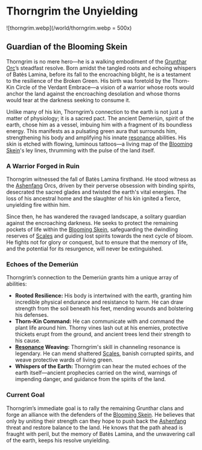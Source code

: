 # Thorngrim the Unyielding
![thorngrim.webp](/world/thorngrim.webp = 500x)
## Guardian of the Blooming Skein

Thorngrim is no mere hero—he is a walking embodiment of the [Grunthar Orc](/being/species/sub-species/grunthar-orc.md)’s steadfast resolve. Born amidst the tangled roots and echoing whispers of Batès Lamina, before its fall to the encroaching blight, he is a testament to the resilience of the Broken Green. His birth was foretold by the Thorn-Kin Circle of the Verdant Embrace—a vision of a warrior whose roots would anchor the land against the encroaching desolation and whose thorns would tear at the darkness seeking to consume it.

Unlike many of his kin, Thorngrim’s connection to the earth is not just a matter of physiology; it is a sacred pact. The ancient Demeriún, spirit of the earth, chose him as a vessel, imbuing him with a fragment of its boundless energy. This manifests as a pulsating green aura that surrounds him, strengthening his body and amplifying his innate [resonance](/structure/mechanic/resonance.md) abilities. His skin is etched with flowing, luminous tattoos—a living map of the [Blooming Skein](/geography/region/blooming-skein.md)'s ley lines, thrumming with the pulse of the land itself.

### A Warrior Forged in Ruin

Thorngrim witnessed the fall of Batès Lamina firsthand. He stood witness as the [Ashenfang](/structure/society/clan/ashenfang.md) Orcs, driven by their perverse obsession with binding spirits, desecrated the sacred glades and twisted the earth's vital energies. The loss of his ancestral home and the slaughter of his kin ignited a fierce, unyielding fire within him.

Since then, he has wandered the ravaged landscape, a solitary guardian against the encroaching darkness. He seeks to protect the remaining pockets of life within the [Blooming Skein](/geography/region/blooming-skein.md), safeguarding the dwindling reserves of [Scales](/geography/landmark/scale.md) and guiding lost spirits towards the next cycle of bloom. He fights not for glory or conquest, but to ensure that the memory of life, and the potential for its resurgence, will never be extinguished.

### Echoes of the Demeriún

Thorngrim’s connection to the Demeriún grants him a unique array of abilities:

*   **Rooted Resilience:** His body is intertwined with the earth, granting him incredible physical endurance and resistance to harm. He can draw strength from the soil beneath his feet, mending wounds and bolstering his defenses.
*   **Thorn-Kin Command:** He can communicate with and command the plant life around him. Thorny vines lash out at his enemies, protective thickets erupt from the ground, and ancient trees lend their strength to his cause. 
*   **[Resonance](/structure/mechanic/resonance.md) Weaving:**  Thorngrim's skill in channeling resonance is legendary. He can mend shattered [Scales](/geography/landmark/scale.md), banish corrupted spirits, and weave protective wards of living green. 
*   **Whispers of the Earth:** Thorngrim can hear the muted echoes of the earth itself—ancient prophecies carried on the wind, warnings of impending danger, and guidance from the spirits of the land.

### Current Goal

Thorngrim’s immediate goal is to rally the remaining Grunthar clans and forge an alliance with the defenders of the [Blooming Skein](/geography/region/blooming-skein.md). He believes that only by uniting their strength can they hope to push back the [Ashenfang](/structure/society/clan/ashenfang.md) threat and restore balance to the land. He knows that the path ahead is fraught with peril, but the memory of Batès Lamina, and the unwavering call of the earth, keeps his resolve unyielding.
